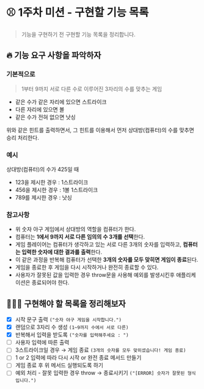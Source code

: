 # ⚾️ 1주차 미션 - 구현할 기능 목록

> 기능을 구현하기 전 구현할 기능 목록을 정리합니다.

## 🔥 기능 요구 사항을 파악하자

### 기본적으로

> 1부터 9까지 서로 다른 수로 이루어진 3자리의 수를 맞추는 게임

- 같은 수가 같은 자리에 있으면 스트라이크
- 다른 자리에 있으면 볼
- 같은 수가 전혀 없으면 낫싱

위와 같은 힌트를 출력하면서, 그 힌트를 이용해서 먼저 상대방(컴퓨터)의 수를 맞추면 승리 처리한다.

### 예시

상대방(컴퓨터)의 수가 425일 때

- 123을 제시한 경우 : 1스트라이크
- 456을 제시한 경우 : 1볼 1스트라이크
- 789를 제시한 경우 : 낫싱

### 참고사항

- 위 숫자 야구 게임에서 상대방의 역할을 컴퓨터가 한다.
- 컴퓨터는 **1에서 9까지 서로 다른 임의의 수 3개를 선택**한다.
- 게임 플레이어는 컴퓨터가 생각하고 있는 서로 다른 3개의 숫자를 입력하고, **컴퓨터는 입력한 숫자에 대한 결과를 출력**한다.
- 이 같은 과정을 반복해 컴퓨터가 선택한 **3개의 숫자를 모두 맞히면 게임이 종료**된다.
- 게임을 종료한 후 게임을 다시 시작하거나 완전히 종료할 수 있다.
- 사용자가 잘못된 값을 입력한 경우 throw문을 사용해 예외를 발생시킨후 애플리케이션은 종료되어야 한다.

## 👩🏻‍💻 구현해야 할 목록을 정리해보자

- [x] 시작 문구 출력 `("숫자 야구 게임을 시작합니다.")`
- [x] 랜덤으로 3자리 수 생성 `(1~9까지 수에서 서로 다른)`
- [x] 반복해서 입력을 받도록 `("숫자를 입력해주세요 : ")`
- [ ] 사용자 입력에 따른 출력
- [ ] 3스트라이크일 경우 → 게임 종료 `(3개의 숫자를 모두 맞히셨습니다! 게임 종료)`
- [ ] 1 or 2 입력에 따라 다시 시작 or 완전 종료 메서드 만들기
- [ ] 게임 종료 후 위 메서드 실행되도록 하기
- [ ] 예외 처리 - 잘못 입력한 경우 throw → 종료시키기 `("[ERROR] 숫자가 잘못된 형식입니다.")`

